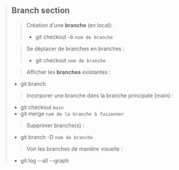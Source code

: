 >## **Branch section** 
>
>> Création d'une **branche** (en local):
>>- git checkout -b `nom de branche`
>>
>
>> Se déplacer de branches en branches :
>>- git checkout `nom de branche` 
>    
>> Afficher les **branches** existantes : 
>- git branch 
>    
>> Incorporer une branche dans la branche principale (main) : 
>- git checkout `main` 
>- git merge `nom de la branche à fusionner`
>
>> Supprimer branche(s) :
>- git branch -D  `nom de branche`
>
>> Voir les branches de manière visuelle :
>- git log --all --graph